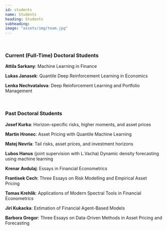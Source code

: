 ```yaml
---
id: students
name: Students
heading: Students
subheading:
image: "assets/img/team.jpg"
---
```


 <br/>

### Current (Full-Time) Doctoral Students

**Attila Sarkany**: Machine Learning in Finance

**Lukas Janasek**: Quantile Deep Reinforcement Learning in Economics

**Lenka Nechvatalova**: Deep Reinforcement Learning and Portfolio Management

 <br/>

### Past Doctoral Students

**Josef Kurka**: Horizon-specific risks, higher moments, and asset prices

**Martin Hronec**: Asset Pricing with Quantile Machine Learning

**Matej Nevrla**: Tail risks, asset prices, and investment horizons

**Lubos Hanus** (joint supervision with L.Vacha) Dynamic density forecasting using machine learning

**Krenar Avdulaj**: Essays in Financial Econometrics

**Frantisek Cech**: Three Essays on Risk Modelling and Empirical Asset Pricing

**Tomas Krehlik**: Applications of Modern Spectral Tools in Financial Econometrics

**Jiri Kukacka**: Estimation of Financial Agent-Based Models

**Barbora Gregor**: Three Essays on Data-Driven Methods in Asset Pricing and Forecasting

